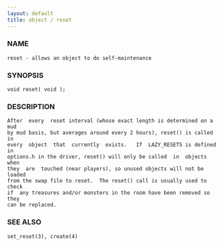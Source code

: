 ```yaml
---
layout: default
title: object / reset
---
```


### NAME

    reset - allows an object to do self-maintenance

### SYNOPSIS

    void reset( void );

### DESCRIPTION

    After  every  reset interval (whose exact length is determined on a mud
    by mud basis, but averages around every 2 hours), reset() is called  in
    every  object  that  currently  exists.   If  LAZY_RESETS is defined in
    options.h in the driver, reset() will only be called  in  objects  when
    they  are  touched (near players), so unused objects will not be loaded
    from the swap file to reset.  The reset() call is usually used to check
    if  any treasures and/or monsters in the room have been removed so they
    can be replaced.

### SEE ALSO

    set_reset(3), create(4)
